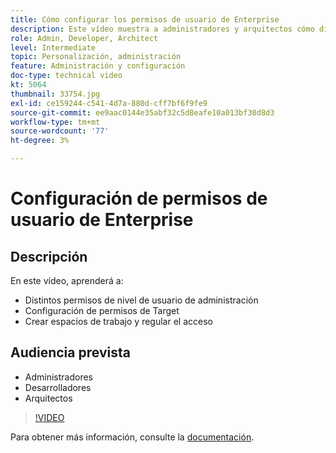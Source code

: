 ```yaml
---
title: Cómo configurar los permisos de usuario de Enterprise
description: Este vídeo muestra a administradores y arquitectos cómo diferenciar los permisos de administrador a nivel de usuario, configurar permisos de Target y crear espacios de trabajo y regular el acceso.
role: Admin, Developer, Architect
level: Intermediate
topic: Personalización, administración
feature: Administración y configuración
doc-type: technical video
kt: 5064
thumbnail: 33754.jpg
exl-id: ce159244-c541-4d7a-880d-cff7bf6f9fe9
source-git-commit: ee9aac0144e35abf32c5d8eafe10a013bf30d8d3
workflow-type: tm+mt
source-wordcount: '77'
ht-degree: 3%

---
```


# Configuración de permisos de usuario de Enterprise

## Descripción

En este vídeo, aprenderá a:

* Distintos permisos de nivel de usuario de administración
* Configuración de permisos de Target
* Crear espacios de trabajo y regular el acceso

## Audiencia prevista

* Administradores
* Desarrolladores
* Arquitectos

>[!VIDEO](https://video.tv.adobe.com/v/33754/?quality=12)

Para obtener más información, consulte la [documentación](https://docs.adobe.com/content/help/en/target/using/administer/administrating-target.html).
